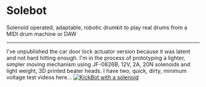 # Solebot
Solenoid operated, adaptable, robotic drumkit to play real drums from a MIDI drum machine or DAW

---

I've unpublished the car door lock actuator version because it was latent and not hard hitting enough. 
I'm in the process of prototyping a lighter, simpler moving mechanism using JF-0826B, 12V, 2A, 20N 
solenoids and light weight, 3D printed beater heads. I have two, quick, dirty, minimum voltage test
videos here...
[![KickBot with a solenoid](https://img.youtube.com/vi/OM4pcrr3s-8/0.jpg)](https://youtu.be/OM4pcrr3s-8)
